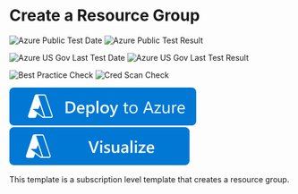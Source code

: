 # Create a Resource Group

![Azure Public Test Date](https://azurequickstartsservice.blob.core.windows.net/badges/subscription-deployments/create-rg/PublicLastTestDate.svg)
![Azure Public Test Result](https://azurequickstartsservice.blob.core.windows.net/badges/subscription-deployments/create-rg/PublicDeployment.svg)

![Azure US Gov Last Test Date](https://azurequickstartsservice.blob.core.windows.net/badges/subscription-deployments/create-rg/FairfaxLastTestDate.svg)
![Azure US Gov Last Test Result](https://azurequickstartsservice.blob.core.windows.net/badges/subscription-deployments/create-rg/FairfaxDeployment.svg)

![Best Practice Check](https://azurequickstartsservice.blob.core.windows.net/badges/subscription-deployments/create-rg/BestPracticeResult.svg)
![Cred Scan Check](https://azurequickstartsservice.blob.core.windows.net/badges/subscription-deployments/create-rg/CredScanResult.svg)

[![Deploy To Azure](https://raw.githubusercontent.com/Azure/azure-quickstart-templates/master/1-CONTRIBUTION-GUIDE/images/deploytoazure.svg?sanitize=true)](https://portal.azure.com/#create/Microsoft.Template/uri/https%3A%2F%2Fraw.githubusercontent.com%2FPrezSeah%2Fgalleryres%2Fmain%2Fresource-template-automation%2Fsubscription-deployments%2Fcreate-rg%2Fazuredeploy.json)
[![Visualize](https://raw.githubusercontent.com/Azure/azure-quickstart-templates/master/1-CONTRIBUTION-GUIDE/images/visualizebutton.svg?sanitize=true)](http://armviz.io/#/?load=/https%3A%2F%2Fraw.githubusercontent.com%2FPrezSeah%2Fgalleryres%2Fmain%2Fresource-template-automation%2Fsubscription-deployments%2Fcreate-rg%2Fazuredeploy.json)

This template is a subscription level template that creates a resource group.
